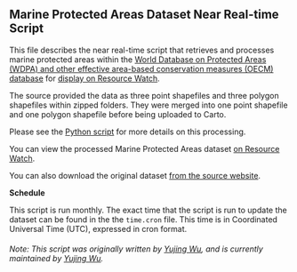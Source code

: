 ## Marine Protected Areas Dataset Near Real-time Script
This file describes the near real-time script that retrieves and processes marine protected areas within the [World Database on Protected Areas (WDPA) and other effective area-based conservation measures (OECM) database](http://www.protectedplanet.net/) for [display on Resource Watch](https://resourcewatch.org/data/explore/483c87c7-8724-4758-b8f0-a536b3a8f8a9).

The source provided the data as three point shapefiles and three polygon shapefiles within zipped folders. They were merged into one point shapefile and one polygon shapefile before being uploaded to Carto.

Please see the [Python script](https://github.com/resource-watch/nrt-scripts/blob/master/bio_007b_nrt_rw0_marine_protected_areas/contents/src/__init__.py) for more details on this processing.

You can view the processed Marine Protected Areas dataset [on Resource Watch](https://resourcewatch.org/data/explore/483c87c7-8724-4758-b8f0-a536b3a8f8a9).

You can also download the original dataset [from the source website](https://www.protectedplanet.net/en/thematic-areas/marine-protected-areas).

**Schedule**

This script is run monthly. The exact time that the script is run to update the dataset can be found in the the `time.cron` file. This time is in Coordinated Universal Time (UTC), expressed in cron format.


###### Note: This script was originally written by [Yujing Wu](https://www.wri.org/profile/yujing-wu), and is currently maintained by [Yujing Wu](https://www.wri.org/profile/yujing-wu).
 